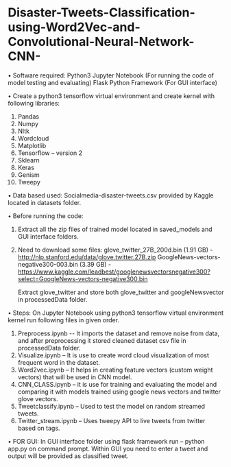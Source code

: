 # Disaster-Tweets-Classification-using-Word2Vec-and-Convolutional-Neural-Network-CNN-

•	Software required:
	Python3
	Jupyter Notebook (For running the code of model testing and evaluating)
	Flask Python Framework (For GUI interface)

•	Create a python3 tensorflow virtual environment and create kernel with 	following libraries:
1.	Pandas
2.	Numpy
3.	Nltk
4.	Wordcloud
5.	Matplotlib
6.	Tensorflow – version 2
7.	Sklearn
8.	Keras
9.	Genism
10.	Tweepy

•	Data based used:
	Socialmedia-disaster-tweets.csv provided by Kaggle located in datasets folder.

•	Before running the code:
1.	Extract all the zip files of trained model located 	in saved_models and GUI interface folders.
2.	Need to download some files:
	glove_twitter_27B_200d.bin (1.91 GB) - http://nlp.stanford.edu/data/glove.twitter.27B.zip
	GoogleNews-vectors-negative300-003.bin (3.39 GB) - https://www.kaggle.com/leadbest/googlenewsvectorsnegative300?select=GoogleNews-vectors-negative300.bin

	Extract glove_twitter and store both glove_twitter and googleNewsvector in processedData folder.



•	Steps:
	On Jupyter Notebook using python3 tensorflow virtual environment kernel run following 	files in given order.
1.	Preprocess.ipynb -- It imports the dataset and remove noise from data, and after 	preprocessing it stored cleaned dataset csv file in processedData folder.
2.	Visualize.ipynb – It is use to create word cloud visualization of most frequent word in the 	dataset.
3.	Word2vec.ipynb – It helps in creating feature vectors (custom weight vectors) that will be 	used in CNN model.
4.	CNN_CLASS.ipynb – it is use for training and evaluating the model and comparing it with 	models trained using google news vectors and twitter glove vectors.
5.	Tweetclassify.ipynb – Used to test the model on random streamed tweets.
6.	Twitter_stream.ipynb – Uses tweepy API to live tweets from twitter based on tags. 

•	FOR GUI:
	In GUI interface folder using flask framework run – python app.py on command prompt.
	Within GUI you need to enter a tweet and output will be provided as classified tweet.
